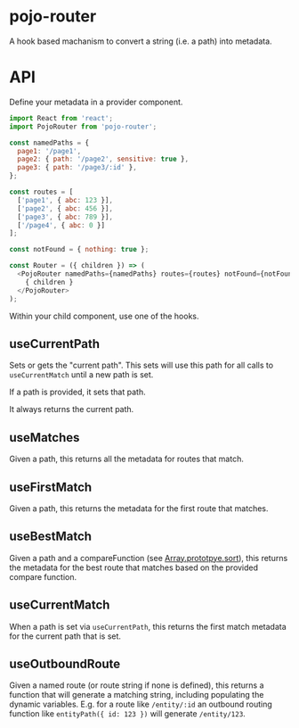 # pojo-router

A hook based machanism to convert a string (i.e. a path) into metadata.

# API

Define your metadata in a provider component.

```javascript
import React from 'react';
import PojoRouter from 'pojo-router';

const namedPaths = {
  page1: '/page1',
  page2: { path: '/page2', sensitive: true },
  page3: { path: '/page3/:id' },
};

const routes = [
  ['page1', { abc: 123 }],
  ['page2', { abc: 456 }],
  ['page3', { abc: 789 }],
  ['/page4', { abc: 0 }]
];

const notFound = { nothing: true };

const Router = ({ children }) => (
  <PojoRouter namedPaths={namedPaths} routes={routes} notFound={notFound}>
    { children }
  </PojoRouter>
);
```

Within your child component, use one of the hooks.

## useCurrentPath

Sets or gets the "current path".  This sets will use this path for all calls to `useCurrentMatch` until a new path is set.

If a path is provided, it sets that path.

It always returns the current path.

## useMatches

Given a path, this returns all the metadata for routes that match.

## useFirstMatch

Given a path, this returns the metadata for the first route that matches.

## useBestMatch

Given a path and a compareFunction (see [Array.prototpye.sort](https://developer.mozilla.org/en-US/docs/Web/JavaScript/Reference/Global_Objects/Array/sort)), this returns the metadata for the best route that matches based on the provided compare function.

## useCurrentMatch

When a path is set via `useCurrentPath`, this returns the first match metadata for the current path that is set.

## useOutboundRoute

Given a named route (or route string if none is defined), this returns a function that will generate a matching string, including populating the dynamic variables.  E.g. for a route like `/entity/:id` an outbound routing function like `entityPath({ id: 123 })` will generate `/entity/123`.

